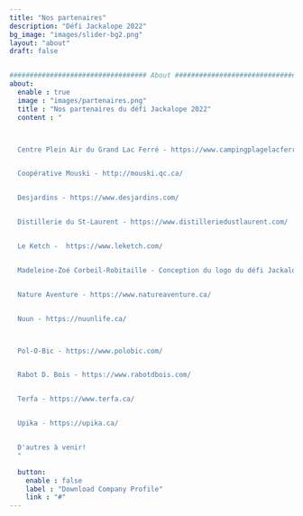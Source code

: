 ```yaml
---
title: "Nos partenaires"
description: "Défi Jackalope 2022"
bg_image: "images/slider-bg2.png"
layout: "about"
draft: false


################################## About #####################################
about:
  enable : true
  image : "images/partenaires.png"
  title : "Nos partenaires du défi Jackalope 2022"
  content : "



  Centre Plein Air du Grand Lac Ferré - https://www.campingplagelacferre.com/


  Coopérative Mouski - http://mouski.qc.ca/


  Desjardins - https://www.desjardins.com/


  Distillerie du St-Laurent - https://www.distilleriedustlaurent.com/


  Le Ketch -  https://www.leketch.com/


  Madeleine-Zoé Corbeil-Robitaille - Conception du logo du défi Jackalope! - https://mzcr.weebly.com/


  Nature Aventure - https://www.natureaventure.ca/


  Nuun - https://nuunlife.ca/



  Pol-O-Bic - https://www.polobic.com/


  Rabot D. Bois - https://www.rabotdbois.com/


  Terfa - https://www.terfa.ca/


  Upika - https://upika.ca/


  D'autres à venir!
  "

  button:
    enable : false
    label : "Download Company Profile"
    link : "#"
---
```

